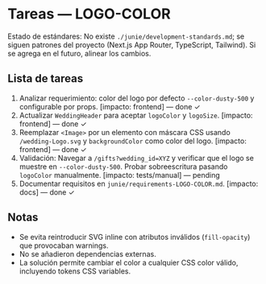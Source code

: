 # Tareas — LOGO-COLOR

Estado de estándares: No existe `./junie/development-standards.md`; se siguen patrones del proyecto (Next.js App Router, TypeScript, Tailwind). Si se agrega en el futuro, alinear los cambios.

## Lista de tareas
1. Analizar requerimiento: color del logo por defecto `--color-dusty-500` y configurable por props. [impacto: frontend] — done ✓
2. Actualizar `WeddingHeader` para aceptar `logoColor` y `logoSize`. [impacto: frontend] — done ✓
3. Reemplazar `<Image>` por un elemento con máscara CSS usando `/wedding-Logo.svg` y `backgroundColor` como color del logo. [impacto: frontend] — done ✓
4. Validación: Navegar a `/gifts?wedding_id=XYZ` y verificar que el logo se muestre en `--color-dusty-500`. Probar sobreescritura pasando `logoColor` manualmente. [impacto: tests/manual] — pending 
5. Documentar requisitos en `junie/requirements-LOGO-COLOR.md`. [impacto: docs] — done ✓

## Notas
- Se evita reintroducir SVG inline con atributos inválidos (`fill-opacity`) que provocaban warnings.
- No se añadieron dependencias externas.
- La solución permite cambiar el color a cualquier CSS color válido, incluyendo tokens CSS variables.
